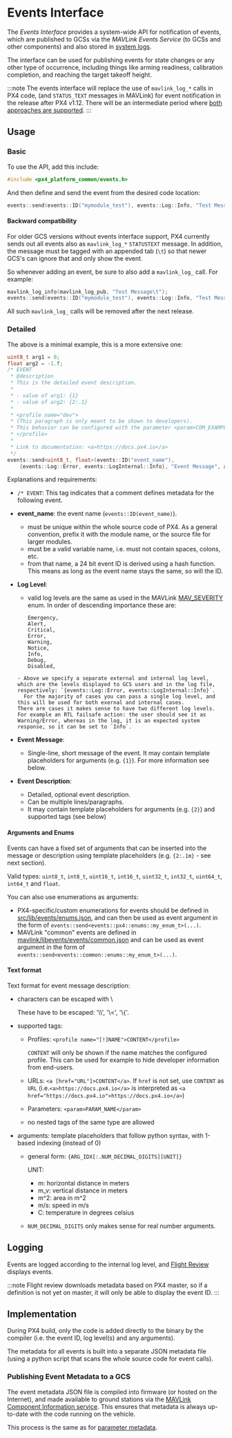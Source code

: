 # Events Interface

The _Events Interface_ provides a system-wide API for notification of events, which are published to GCSs via the _MAVLink Events Service_ (to GCSs and other components) and also stored in [system logs](../dev_log/logging.md).

The interface can be used for publishing events for state changes or any other type of occurrence, including things like arming readiness, calibration completion, and reaching the target takeoff height.

:::note
The events interface will replace the use of `mavlink_log_*` calls in PX4 code, (and `STATUS_TEXT` messages in MAVLink) for event notification in the release after PX4 v1.12. There will be an intermediate period where [both approaches are supported](#backward-compatibility).
:::

## Usage

### Basic

To use the API, add this include:

```cpp
#include <px4_platform_common/events.h>
```

And then define and send the event from the desired code location:

```cpp
events::send(events::ID("mymodule_test"), events::Log::Info, "Test Message");
```

#### Backward compatibility

For older GCS versions without events interface support, PX4 currently sends out all events also as `mavlink_log_*` `STATUSTEXT` message. In addition, the message must be tagged with an appended tab (`\t`) so that newer GCS's can ignore that and only show the event.

So whenever adding an event, be sure to also add a `mavlink_log_` call. For example:

```cpp
mavlink_log_info(mavlink_log_pub, "Test Message\t");
events::send(events::ID("mymodule_test"), events::Log::Info, "Test Message");
```

All such `mavlink_log_` calls will be removed after the next release.

### Detailed

The above is a minimal example, this is a more extensive one:

```cpp
uint8_t arg1 = 0;
float arg2 = -1.f;
/* EVENT
 * @description
 * This is the detailed event description.
 *
 * - value of arg1: {1}
 * - value of arg2: {2:.1}
 *
 * <profile name="dev">
 * (This paragraph is only meant to be shown to developers).
 * This behavior can be configured with the parameter <param>COM_EXAMPLE</param>.
 * </profile>
 *
 * Link to documentation: <a>https://docs.px4.io</a>
 */
events::send<uint8_t, float>(events::ID("event_name"),
    {events::Log::Error, events::LogInternal::Info}, "Event Message", arg1, arg2);
```

Explanations and requirements:

- `/* EVENT`: This tag indicates that a comment defines metadata for the following event.
- **event_name**: the event name (`events::ID(event_name)`).
  - must be unique within the whole source code of PX4. As a general convention, prefix it with the module name, or the source file for larger modules.
  - must be a valid variable name, i.e. must not contain spaces, colons, etc.
  - from that name, a 24 bit event ID is derived using a hash function. This means as long as the event name stays the same, so will the ID.
- **Log Level**:

  - valid log levels are the same as used in the MAVLink [MAV_SEVERITY](https://mavlink.io/en/messages/common.html#MAV_SEVERITY) enum. In order of descending importance these are:

    ```plain
    Emergency,
    Alert,
    Critical,
    Error,
    Warning,
    Notice,
    Info,
    Debug,
    Disabled,
    ```

  ```
  - Above we specify a separate external and internal log level, which are the levels displayed to GCS users and in the log file, respectively: `{events::Log::Error, events::LogInternal::Info}`.
    For the majority of cases you can pass a single log level, and this will be used for both exernal and internal cases.
  There are cases it makes sense to have two different log levels.
  For example an RTL failsafe action: the user should see it as Warning/Error, whereas in the log, it is an expected system response, so it can be set to `Info`.
  ```

- **Event Message**:
  - Single-line, short message of the event. It may contain template placeholders for arguments (e.g. `{1}`). For more information see below.
- **Event Description**:
  - Detailed, optional event description.
  - Can be multiple lines/paragraphs.
  - It may contain template placeholders for arguments (e.g. `{2}`) and supported tags (see below)

#### Arguments and Enums

Events can have a fixed set of arguments that can be inserted into the message or description using template placeholders (e.g. `{2:.1m}` - see next section).

Valid types: `uint8_t`, `int8_t`, `uint16_t`, `int16_t`, `uint32_t`, `int32_t`, `uint64_t`, `int64_t` and `float`.

You can also use enumerations as arguments:

- PX4-specific/custom enumerations for events should be defined in [src/lib/events/enums.json](https://github.com/PX4/PX4-Autopilot/blob/main/src/lib/events/enums.json), and can then be used as event argument in the form of `events::send<events::px4::enums::my_enum_t>(...)`.
- MAVLink "common" events are defined in [mavlink/libevents/events/common.json](https://github.com/mavlink/libevents/blob/master/events/common.json) and can be used as event argument in the form of `events::send<events::common::enums::my_enum_t>(...)`.

#### Text format

Text format for event message description:

- characters can be escaped with \\

  These have to be escaped: '\\\\', '\\<', '\\{'.

- supported tags:

  - Profiles: `<profile name="[!]NAME">CONTENT</profile>`

    `CONTENT` will only be shown if the name matches the configured profile. This can be used for example to hide developer information from end-users.

  - URLs: `<a [href="URL"]>CONTENT</a>`. If `href` is not set, use `CONTENT` as `URL` (i.e.`<a>https://docs.px4.io</a>` is interpreted as `<a href="https://docs.px4.io">https://docs.px4.io</a>`)
  - Parameters: `<param>PARAM_NAME</param>`
  - no nested tags of the same type are allowed

- arguments: template placeholders that follow python syntax, with 1-based indexing (instead of 0)

  - general form: `{ARG_IDX[:.NUM_DECIMAL_DIGITS][UNIT]}`

    UNIT:

    - m: horizontal distance in meters
    - m_v: vertical distance in meters
    - m^2: area in m^2
    - m/s: speed in m/s
    - C: temperature in degrees celsius

  - `NUM_DECIMAL_DIGITS` only makes sense for real number arguments.

## Logging

Events are logged according to the internal log level, and [Flight Review](../log/flight_review.md) displays events.

:::note
Flight review downloads metadata based on PX4 master, so if a definition is not yet on master, it will only be able to display the event ID.
:::

## Implementation

During PX4 build, only the code is added directly to the binary by the compiler (i.e. the event ID, log level(s) and any arguments).

The metadata for all events is built into a separate JSON metadata file (using a python script that scans the whole source code for event calls).

### Publishing Event Metadata to a GCS

The event metadata JSON file is compiled into firmware (or hosted on the Internet), and made available to ground stations via the [MAVLink Component Information service](https://mavlink.io/en/services/component_information.html). This ensures that metadata is always up-to-date with the code running on the vehicle.

This process is the same as for [parameter metadata](../advanced/parameters_and_configurations.md#publishing-parameter-metadata-to-a-gcs).
